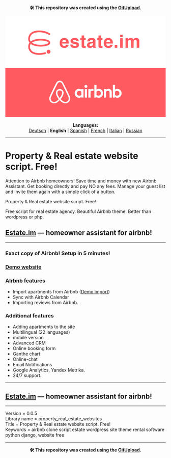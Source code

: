 <p align="center"><b>🛠️ This repository was created using the <a href="https://gitupload.com">GitUpload</a>.</b></p>
<p align="center"><a href="https://estate.im"><img src="https://github.com/markolofsen/airbnb_clone_script//blob/master/.banners/banner_en.jpg?raw=1" /></a></p>
<p align="center"><b>Languages:</b><br /><a href="https://github.com/markolofsen/airbnb_clone_script/blob/master/README_de.md">Deutsch</a> | <b>English</b> | <a href="https://github.com/markolofsen/airbnb_clone_script/blob/master/README_es.md">Spanish</a> | <a href="https://github.com/markolofsen/airbnb_clone_script/blob/master/README_fr.md">French</a> | <a href="https://github.com/markolofsen/airbnb_clone_script/blob/master/README_it.md">Italian</a> | <a href="https://github.com/markolofsen/airbnb_clone_script/blob/master/README_ru.md">Russian</a></p>

---

# Property & Real estate website script. Free!
Attention to Airbnb homeowners! Save time and money with new Airbnb Assistant. Get booking directly and pay NO any fees. Manage your guest list and invite them again with a simple click of a button.

Property & Real estate website script. Free!

Free script for real estate agency. Beautiful Airbnb theme. Better than wordpress or php.

## <a href="https://estate.im/">Estate.im</a> — homeowner assistant for airbnb!

<hr />

### Exact copy of Airbnb! Setup in 5 minutes!
### <a href="https://demo.estate.im">Demo website</a>

### AIrbnb features
* Import apartments from Airbnb (<a href="https://estate.im/">Demo import</a>)
* Sync with Airbnb Calendar
* Importing reviews from Airbnb.


### Additional features
* Adding apartments to the site
* Multilingual (22 languages)
* mobile version
* Advanced CRM
* Online booking form
* Ganthe chart
* Online-chat
* Email Notifications
* Google Analytics, Yandex Metrika.
* 24/7 support.

<hr />

## <a href="https://estate.im/">Estate.im</a> — homeowner assistant for airbnb!

<hr />

Version = 0.0.5 <br />
Library name = property_real_estate_websites <br />
Title = Property & Real estate website script. Free! <br />
Keywords = airbnb clone script estate wordpress site theme rental software python django, website free <br />

    

---

<p align="center"><b>🛠️ This repository was created using the <a href="https://gitupload.com">GitUpload</a>.</b></p>